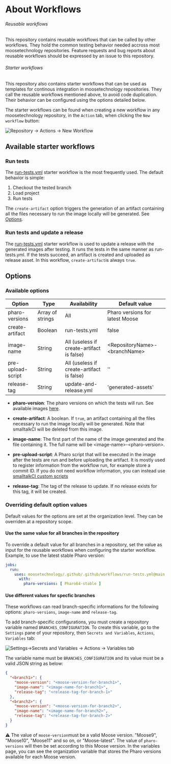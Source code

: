# About Workflows

###### Reusable workflows
This repository contains reusable workflows that can be called by other workflows.
They hold the common testing behavior needed accross most moosetechnology repositories.
Feature requests and bug reports about reusable workflows should be expressed by an issue to this repository.

###### Starter workflows 
This repository also contains starter workflows that can be used as templates for continous integration in moosetechnology repositories.
They call the reusable workflows mentioned above, to avoid code duplication.
Their behavior can be configured using the options detailed below.

The starter workflows can be found when creating a new workflow in any moosetechnology repository, in the `Action` tab, when clicking the `New workflow` button:

<picture>
  <source media="(prefers-color-scheme: dark)" srcset="https://github.com/moosetechnology/.github/assets/39184695/f4b22375-ab08-4bf2-8cf2-86ff7bcdbe97">
  <source media="(prefers-color-scheme: light)" srcset="https://github.com/moosetechnology/.github/assets/39184695/85522528-62eb-4078-95db-85230afaa694">
  <img alt="Repository -> Actions -> New Workflow">
</picture>

## Available starter workflows

### Run tests
The [run-tests.yml](workflow-templates/tests.yml) starter workflow is the most frequently used.
The default behavior is simple:
1. Checkout the tested branch
2. Load project
3. Run tests

The `create-artifact` option triggers the generation of an artifact containing all the files necessary to run the image locally will be generated.
See [Options](#Options).

### Run tests and update a release
The [run-tests.yml](workflow-templates/test-and-release.yml) starter workflow is used to update a release with the generated images after testing.
It runs the tests in the same manner as run-tests.yml.
If the tests succeed, an artifact is created and uploaded as release asset.
In this workflow, `create-artifact`is always `true`.

## Options

### Available options

| Option            | Type             | Availability                              | Default value                     |
| ----------------- | ---------------- | ----------------------------------------- | --------------------------------- |
| pharo-versions    | Array of strings | All                                       | Pharo versions for latest Moose   |
| create-artifact   | Boolean          | run-tests.yml                             | false                             |
| image-name        | String           | All (useless if create-artifact is false) | \<RepositoryName\>-\<branchName\> |
| pre-upload-script | String           | All (useless if create-artifact is false) | ''                                |
| release-tag       | String           | update-and-release.yml                    | 'generated-assets'                |

- **pharo-version**: The pharo versions on which the tests will run.
See available images [here](https://github.com/hpi-swa/smalltalkCI?tab=readme-ov-file#images).

- **create-artifact**: A boolean.
If `true`, an artifact containing all the files necessary to run the image locally will be generated.
Note that smalltalkCI will be deleted from this image.

- **image-name**:
The first part of the name of the image generated and the file containing it.
The full name will be \<image-name\>-\<pharo-version\>.

- **pre-upload-script**:
A Pharo script that will be executed in the image after the tests are run and before uploading the artifact.
It is mostly used to register information from the workflow run, for example store a commit ID.
If you do not need workflow information, you can instead use [smalltalkCI custom scripts](https://github.com/hpi-swa/smalltalkCI?tab=readme-ov-file#custom-scripts)

- **release-tag**:
The tag of the release to update.
If no release exists for this tag, it will be created.

### Overriding default option values

Default values for the options are set at the organization level.
They can be overriden at a repository scope.

#### Use the same value for all branches in the repository

To override a default value for all branches in a repository, set the value as input for the reusable workflows when configuring the starter workflow.
Example, to use the latest stable Pharo version: 

```YAML
jobs:
  run:
    uses: moosetechnology/.github/.github/workflows/run-tests.yml@main
      with:
        pharo-versions: [ Pharo64-stable ]
```
#### Use different values for specfic branches

These workflows can read branch-specific informations for the following options: `pharo-versions`, `image-name` and `release-tag`.

To add branch-specific configurations, you must create a repository variable named `BRANCHES_CONFIGURATION`.
To create this variable, go to the `Settings` pane of your repository, then `Secrets and Variables`, `Actions`, `Variables` tab:

<picture>
  <source media="(prefers-color-scheme: dark)" srcset="https://github.com/moosetechnology/.github/assets/39184695/c5054dd8-057b-477e-a01b-0f71273f96f5">
  <source media="(prefers-color-scheme: light)" srcset="https://github.com/moosetechnology/.github/assets/39184695/88ddb293-de9a-4277-9c0a-860890952638">
  <img alt="Settings->Secrets and Variables -> Actions -> Variables tab">
</picture>

The variable name must be `BRANCHES_CONFIGURATION` and its value must be a valid JSON string as below:

```JSON
{
  "<branch1>": {
    "moose-version": "<moose-version-for-branch1>",
    "image-name": "<image-name-for-branch1>",
    "release-tag": "<release-tag-for-branch-1>"
  },
  "<branch2>": {
    "moose-version": "<moose-version-for-branch2>",
    "image-name": "<image-name-for-branch2>",
    "release-tag": "<release-tag-for-branch-2>"
  }
}
```
⚠️
The value of `moose-version`must be a valid Moose version. "Moose9", "Moose10", "Moose11" and so on, or "Moose-latest".
The value of `pharo-versions` will then be set according to this Moose version.
In the variables page, you can see the organization variable that stores the Pharo versions available for each Moose version.

